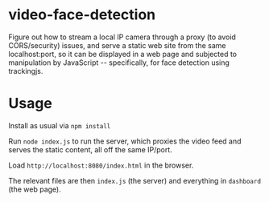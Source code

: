# video-face-detection

Figure out how to stream a local IP camera through a proxy (to avoid CORS/security) issues, 
and serve a static web site from the same localhost:port, so it can be displayed in a web page
and subjected to manipulation by JavaScript -- specifically, for face detection using trackingjs.

# Usage

Install as usual via
`npm install`

Run 
`node index.js`
to run the server, which proxies the video feed and serves the static content, all off the same IP/port.

Load `http://localhost:8080/index.html` in the browser.

The relevant files are then `index.js` (the server) and everything in `dashboard` (the web page).


